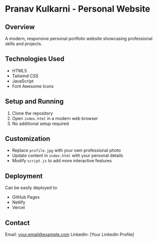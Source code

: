 # Pranav Kulkarni - Personal Website

## Overview
A modern, responsive personal portfolio website showcasing professional skills and projects.

## Technologies Used
- HTML5
- Tailwind CSS
- JavaScript
- Font Awesome Icons

## Setup and Running
1. Clone the repository
2. Open `index.html` in a modern web browser
3. No additional setup required

## Customization
- Replace `profile.jpg` with your own professional photo
- Update content in `index.html` with your personal details
- Modify `script.js` to add more interactive features

## Deployment
Can be easily deployed to:
- GitHub Pages
- Netlify
- Vercel

## Contact
Email: your.email@example.com
LinkedIn: [Your LinkedIn Profile]
